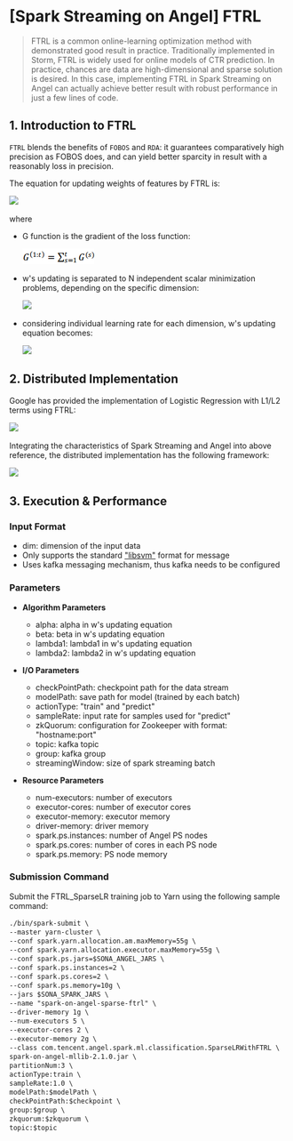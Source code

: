 # [Spark Streaming on Angel] FTRL

>FTRL is a common online-learning optimization method with demonstrated good result in practice. Traditionally implemented in Storm, FTRL is widely used for online models of CTR prediction. In practice, chances are data are high-dimensional and sparse solution is desired. In this case, implementing FTRL in Spark Streaming on Angel can actually achieve better result with robust performance in just a few lines of code.


## 1. Introduction to FTRL

`FTRL` blends the benefits of `FOBOS` and `RDA`: it guarantees comparatively high precision as FOBOS does, and can yield better sparcity in result with a reasonably loss in precision.

The equation for updating weights of features by FTRL is:

![](../img/ftrl_lr_w.png)

where

* G function is the gradient of the loss function:

	![](../img/ftrl_lr_g_en.png)

* w's updating is separated to N independent scalar minimization problems, depending on the specific dimension:

	![](../img/ftrl_lr_w_update.png)

* considering individual learning rate for each dimension, w's updating equation becomes:

	![](../img/ftrl_lr_d_t.png)



## 2. Distributed Implementation

Google has provided the implementation of Logistic Regression with L1/L2 terms using FTRL:

![](../img/ftrl_lr_project.png)

Integrating the characteristics of Spark Streaming and Angel into above reference, the distributed implementation has the following framework:

![](../img/ftrl_lr_framework.png)


## 3. Execution & Performance



###  **Input Format**
* dim: dimension of the input data
* Only supports the standard ["libsvm"](./data_format_en.md) format for message
* Uses kafka messaging mechanism, thus kafka needs to be configured

### **Parameters**

* **Algorithm Parameters**
	* alpha: alpha in w's updating equation
	* beta: beta in w's updating equation
	* lambda1: lambda1 in w's updating equation
	* lambda2: lambda2 in w's updating equation

* **I/O Parameters**
	 * checkPointPath: checkpoint path for the data stream
	 * modelPath: save path for model (trained by each batch)
	 * actionType: "train" and "predict"
	 * sampleRate: input rate for samples used for "predict"
	 * zkQuorum: configuration for Zookeeper with format: "hostname:port"
	 * topic: kafka topic
	 * group: kafka group
	 * streamingWindow: size of spark streaming batch

* **Resource Parameters**
	* num-executors: number of executors
	* executor-cores: number of executor cores
	* executor-memory: executor memory
	* driver-memory: driver memory
	* spark.ps.instances: number of Angel PS nodes
	* spark.ps.cores: number of cores in each PS node
	* spark.ps.memory: PS node memory

###  **Submission Command**

Submit the FTRL_SparseLR training job to Yarn using the following sample command:

```shell
./bin/spark-submit \
--master yarn-cluster \
--conf spark.yarn.allocation.am.maxMemory=55g \
--conf spark.yarn.allocation.executor.maxMemory=55g \
--conf spark.ps.jars=$SONA_ANGEL_JARS \
--conf spark.ps.instances=2 \
--conf spark.ps.cores=2 \
--conf spark.ps.memory=10g \
--jars $SONA_SPARK_JARS \
--name "spark-on-angel-sparse-ftrl" \
--driver-memory 1g \
--num-executors 5 \
--executor-cores 2 \
--executor-memory 2g \
--class com.tencent.angel.spark.ml.classification.SparseLRWithFTRL \
spark-on-angel-mllib-2.1.0.jar \
partitionNum:3 \
actionType:train \
sampleRate:1.0 \
modelPath:$modelPath \
checkPointPath:$checkpoint \
group:$group \
zkquorum:$zkquorum \
topic:$topic
```
